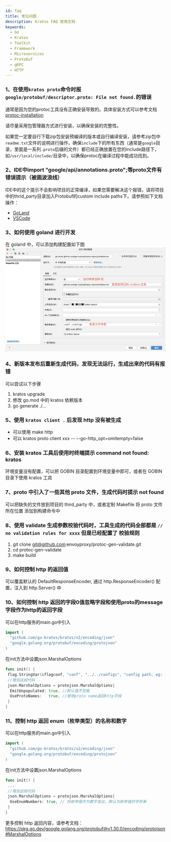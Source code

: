 ```yaml
---
id: faq
title: 常见问题
description: Kratos FAQ 使用文档
keywords:
  - Go 
  - Kratos
  - Toolkit
  - Framework
  - Microservices
  - Protobuf
  - gRPC
  - HTTP
---
```


### 1、在使用`kratos proto`命令时报`google/protobuf/descriptor.proto: File not found.`的错误

通常是因为您的protoc工具没有正确安装导致的。具体安装方式可以参考文档[protoc-installation](https://grpc.io/docs/protoc-installation/)

请尽量采用包管理器方式进行安装，以确保安装的完整性。

如果您一定要自行下载zip包安装预编译的版本或自行编译安装，请参考zip包中`readme.txt`文件的说明进行操作，确保`include`下的所有东西（通常是`google`目录，里面是一系列`.proto`后缀的文件）都已经正确放置在您的include路径下，如`/usr/local/include/`目录中，以确保protoc在编译过程中能成功找到。

### 2、IDE中import "google/api/annotations.proto";等proto文件有错误提示（被画波浪线）

IDE中的这个提示不会影响项目的正常编译，如果您需要解决这个报错，请将项目中的thrid_party目录加入Protobuf的custom include paths下。请参照如下文档操作：

* [GoLand](https://github.com/ksprojects/protobuf-jetbrains-plugin#configuration)
* [VSCode](https://github.com/zxh0/vscode-proto3#extension-settings)

### 3、如何使用 goland 进行开发

在 goland 中，可以添加构建配置如下图
<img src="/images/goland.png" width="650px" />

### 4、新版本发布后重新生成代码，发现无法运行，生成出来的代码有报错

可以尝试以下步骤

1. kratos upgrade
2. 修改 go.mod 中的 kratos 依赖版本
3. go generate ./...

### 5、使用 `kratos client .` 后发现 http 没有被生成

* 可以使用 make http
* 可以 kratos proto client xxx -- --go-http_opt=omitempty=false

### 6、安装 kratos 工具后使用时终端提示 command not found: kratos

环境变量没有配置，可以把 GOBIN 目录配置到环境变量中即可，或者在 GOBIN 目录下使用 kratos 工具

### 7、proto 中引入了一些其他 proto 文件，生成代码时提示 not found

可以把缺失的文件放到项目的 third_party 中，或者定制 Makefile 将 proto 文件所在位置 添加到构建命令中

### 8、使用 validate 生成参数校验代码时，工具生成的代码全部都是 `// no validation rules for xxxx` 但是已经配置了 校验规则

1. git clone <git@github.com>:envoyproxy/protoc-gen-validate.git
2. cd protoc-gen-validate
3. make build

### 9、如何控制 http 的返回值

可以覆盖默认的 DefaultResponseEncoder, 通过 http.ResponseEncoder() 配置，注入到 http.Server() 中

### 10、如何控制 http 返回的字段0值忽略字段和使用proto的message字段作为http的返回字段

可以在http服务的main.go中引入

```go
import (
  "github.com/go-kratos/kratos/v2/encoding/json"
  "google.golang.org/protobuf/encoding/protojson"
)
```

在init方法中设置json.MarshalOptions

```go
func init() {
 flag.StringVar(&flagconf, "conf", "../../configs", "config path, eg: -conf config.yaml")
 //增加这段代码
 json.MarshalOptions = protojson.MarshalOptions{
  EmitUnpopulated: true, //默认值不忽略
  UseProtoNames:   true, //使用proto name返回http字段
 }
}
```

### 11、控制 http 返回 enum（枚举类型）的名称和数字

可以在http服务的main.go中引入

```go
import (
  "github.com/go-kratos/kratos/v2/encoding/json"
  "google.golang.org/protobuf/encoding/protojson"
)
```

在init方法中设置json.MarshalOptions

```go
func init() {
 ...
 //增加这段代码
 json.MarshalOptions = protojson.MarshalOptions{
  UseEnumNumbers: true, // 将枚举值作为数字发出，默认为枚举值的字符串
 }
}
```

更多控制 http 返回内容，请参考文档：<https://pkg.go.dev/google.golang.org/protobuf@v1.30.0/encoding/protojson#MarshalOptions>
